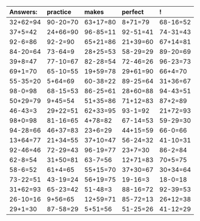 | Answers: | practice | makes | perfect | ! |
| :--- | :--- | :--- | :--- | :--- |
| 32+62=94 | 90-20=70 | 63+17=80 | 8+71=79 | 68-16=52 | 
| 37+5=42 | 24+66=90 | 96-85=11 | 92-51=41 | 74-31=43 | 
| 92-6=86 | 92-2=90 | 65+21=86 | 21+39=60 | 67+14=81 | 
| 84-20=64 | 73-64=9 | 28+25=53 | 58-29=29 | 89-20=69 | 
| 39+8=47 | 77-10=67 | 82-28=54 | 72-46=26 | 96-23=73 | 
| 69+1=70 | 65-10=55 | 19+59=78 | 29+61=90 | 66+4=70 | 
| 55-35=20 | 5+64=69 | 60-38=22 | 89-25=64 | 31+36=67 | 
| 98-0=98 | 68-15=53 | 86-25=61 | 28+60=88 | 94-43=51 | 
| 50+29=79 | 9+45=54 | 51+35=86 | 71+12=83 | 87+2=89 | 
| 46-43=3 | 29+22=51 | 62+33=95 | 93-1=92 | 21+72=93 | 
| 98+0=98 | 81-16=65 | 4+78=82 | 67-14=53 | 59-29=30 | 
| 94-28=66 | 46+37=83 | 23+6=29 | 44+15=59 | 66-0=66 | 
| 13+64=77 | 21+34=55 | 37+10=47 | 56-24=32 | 41-10=31 | 
| 92-46=46 | 72-29=43 | 96-19=77 | 23+7=30 | 86-2=84 | 
| 62-8=54 | 31+50=81 | 63-7=56 | 12+71=83 | 70+5=75 | 
| 58-6=52 | 61+4=65 | 55+15=70 | 37+30=67 | 30+34=64 | 
| 73-22=51 | 43-19=24 | 56+19=75 | 19-16=3 | 18-0=18 | 
| 31+62=93 | 65-23=42 | 51-48=3 | 88-16=72 | 92-39=53 | 
| 26-10=16 | 9+56=65 | 12+59=71 | 85-72=13 | 26+12=38 | 
| 29+1=30 | 87-58=29 | 5+51=56 | 51-25=26 | 41-12=29 | 
